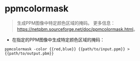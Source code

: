 # ppmcolormask

> 生成PPM图像中特定颜色区域的掩码。
> 更多信息：<https://netpbm.sourceforge.net/doc/ppmcolormask.html>。

- 在指定的PPM图像中生成特定颜色区域的掩码：

`ppmcolormask -color {{red,blue}} {{path/to/input.ppm}} > {{path/to/output.pbm}}`